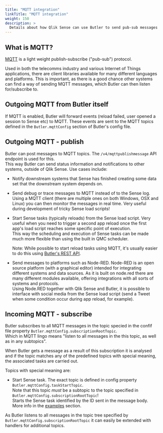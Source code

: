 ```yaml
---
title: "MQTT integration"
linkTitle: "MQTT integration"
weight: 150
description: >
  Details about how Qlik Sense can use Butler to send pub-sub messages using MQTT.
---
```



## What is MQTT?

[MQTT](https://mqtt.org) is a light weight publish-subscribe ("pub-sub") protocol.

Used in both the telecomms industry and various Internet of Things applications, there are client libraries available for many different languages and platforms. This is important, as there is a good chance other systems can find a way of sending MQTT messages, which Butler can then listen for/subscribe to.

## Outgoing MQTT from Butler itself

If MQTT is enabled, Butler will forward events (reload failed, user opened a session to Sense etc) to MQTT. These events are sent to the MQTT topics defined in the `Butler.mqttConfig` section of Butler's config file.

## Outgoing MQTT - publish

Butler can post messages to MQTT topics. The `/v4/mqttpublishmessage` API endpoint is used for this.  
This way Butler can send status information and notifications to other systems, outside of Qlik Sense. Use cases include:

* Notify downstream systems that Sense has finished creating some data set that the downstream system depends on.
* Send debug or trace messages to MQTT instead of to the Sense log. Using a MQTT client (there are multiple ones on both Windows, OSX and Linux) you can then monitor the messages in real time. Very useful during development of tricky Sense load scripts!
* Start Sense tasks (typically reloads) from the Sense load script. Very useful when you need to trigger a second app reload once the first app's load script reaches some specific point of execution.  
This way the scheduling and execution of Sense tasks can be made much more flexible than using the built in QMC scheduler.

  Note: While possible to start reload tasks using MQTT, it's usually easier to do this using [Butler's REST API](/docs/reference/rest-api).
* Send messages to platforms such as Node-RED. Node-RED is an open source platform (with a graphical editor) intended for integrating different systems and data sources. As it is built on node.red there are many different modules available, offering integrations with all sorts of systems and protocols.  
Using Node.RED together with Qlik Sense and Butler, it is possible to interface with social media from the Sense load script (send a Tweet when some condition occur during app reload, for example).

## Incoming MQTT - subscribe

Butler subscribes to all MQTT messages in the topic specied in the confif file property `Butler.mqttConfig.subscriptionRootTopic`.  
Which in MQTT lingo means "listen to all messages in the this topic, as well as in any subtopics".

When Butler gets a message as a result of this subscription it is analysed and if the topic matches any of the predefined topics with special meaning, the associated tasks are carried out.  

Topics with special meaning are:

* Start Sense task. The exact topic is defined in config property `Butler.mqttConfig.taskStartTopic`.  
  Note that this topic *must* be a subtopic to the topic specified in `Butler.mqttConfig.subscriptionRootTopic`!  
  Starts the Sense task identified by the ID sent in the message body. More info in the [examples](/docs/examples/start-task-from-mqtt/#use-mqtt-to-start-sense-tasks) section.

As Butler listens to all messages in the topic tree specified by `Butler.mqttConfig.subscriptionRootTopic` it can easily be extended with handlers for additional topics.
